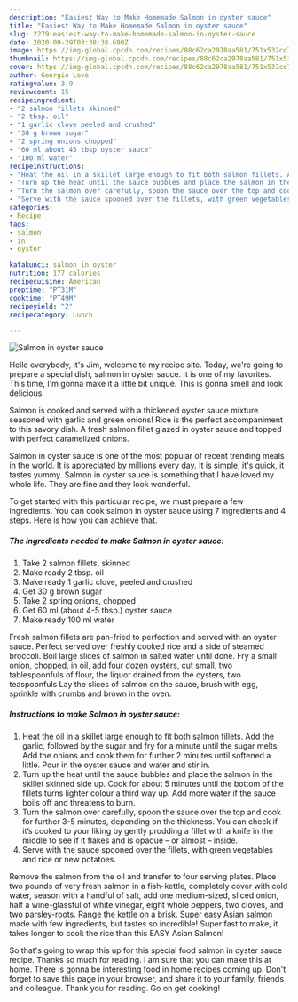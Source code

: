 ```yaml
---
description: "Easiest Way to Make Homemade Salmon in oyster sauce"
title: "Easiest Way to Make Homemade Salmon in oyster sauce"
slug: 2279-easiest-way-to-make-homemade-salmon-in-oyster-sauce
date: 2020-09-29T03:38:38.690Z
image: https://img-global.cpcdn.com/recipes/88c62ca2978aa581/751x532cq70/salmon-in-oyster-sauce-recipe-main-photo.jpg
thumbnail: https://img-global.cpcdn.com/recipes/88c62ca2978aa581/751x532cq70/salmon-in-oyster-sauce-recipe-main-photo.jpg
cover: https://img-global.cpcdn.com/recipes/88c62ca2978aa581/751x532cq70/salmon-in-oyster-sauce-recipe-main-photo.jpg
author: Georgie Love
ratingvalue: 3.9
reviewcount: 15
recipeingredient:
- "2 salmon fillets skinned"
- "2 tbsp. oil"
- "1 garlic clove peeled and crushed"
- "30 g brown sugar"
- "2 spring onions chopped"
- "60 ml about 45 tbsp oyster sauce"
- "100 ml water"
recipeinstructions:
- "Heat the oil in a skillet large enough to fit both salmon fillets. Add the garlic, followed by the sugar and fry for a minute until the sugar melts. Add the onions and cook them for further 2 minutes until softened a little. Pour in the oyster sauce and water and stir in."
- "Turn up the heat until the sauce bubbles and place the salmon in the skillet skinned side up. Cook for about 5 minutes until the bottom of the fillets turns lighter colour a third way up. Add more water if the sauce boils off and threatens to burn."
- "Turn the salmon over carefully, spoon the sauce over the top and cook for further 3-5 minutes, depending on the thickness. You can check if it’s cooked to your liking by gently prodding a fillet with a knife in the middle to see if it flakes and is opaque – or almost – inside."
- "Serve with the sauce spooned over the fillets, with green vegetables and rice or new potatoes."
categories:
- Recipe
tags:
- salmon
- in
- oyster

katakunci: salmon in oyster 
nutrition: 177 calories
recipecuisine: American
preptime: "PT31M"
cooktime: "PT49M"
recipeyield: "2"
recipecategory: Lunch

---
```



![Salmon in oyster sauce](https://img-global.cpcdn.com/recipes/88c62ca2978aa581/751x532cq70/salmon-in-oyster-sauce-recipe-main-photo.jpg)

Hello everybody, it's Jim, welcome to my recipe site. Today, we're going to prepare a special dish, salmon in oyster sauce. It is one of my favorites. This time, I'm gonna make it a little bit unique. This is gonna smell and look delicious.

Salmon is cooked and served with a thickened oyster sauce mixture seasoned with garlic and green onions! Rice is the perfect accompaniment to this savory dish. A fresh salmon fillet glazed in oyster sauce and topped with perfect caramelized onions.

Salmon in oyster sauce is one of the most popular of recent trending meals in the world. It is appreciated by millions every day. It is simple, it's quick, it tastes yummy. Salmon in oyster sauce is something that I have loved my whole life. They are fine and they look wonderful.


To get started with this particular recipe, we must prepare a few ingredients. You can cook salmon in oyster sauce using 7 ingredients and 4 steps. Here is how you can achieve that.

<!--inarticleads1-->

##### The ingredients needed to make Salmon in oyster sauce:

1. Take 2 salmon fillets, skinned
1. Make ready 2 tbsp. oil
1. Make ready 1 garlic clove, peeled and crushed
1. Get 30 g brown sugar
1. Take 2 spring onions, chopped
1. Get 60 ml (about 4-5 tbsp.) oyster sauce
1. Make ready 100 ml water


Fresh salmon fillets are pan-fried to perfection and served with an oyster sauce. Perfect served over freshly cooked rice and a side of steamed broccoli. Boil large slices of salmon in salted water until done. Fry a small onion, chopped, in oil, add four dozen oysters, cut small, two tablespoonfuls of flour, the liquor drained from the oysters, two teaspoonfuls Lay the slices of salmon on the sauce, brush with egg, sprinkle with crumbs and brown in the oven. 

<!--inarticleads2-->

##### Instructions to make Salmon in oyster sauce:

1. Heat the oil in a skillet large enough to fit both salmon fillets. Add the garlic, followed by the sugar and fry for a minute until the sugar melts. Add the onions and cook them for further 2 minutes until softened a little. Pour in the oyster sauce and water and stir in.
1. Turn up the heat until the sauce bubbles and place the salmon in the skillet skinned side up. Cook for about 5 minutes until the bottom of the fillets turns lighter colour a third way up. Add more water if the sauce boils off and threatens to burn.
1. Turn the salmon over carefully, spoon the sauce over the top and cook for further 3-5 minutes, depending on the thickness. You can check if it’s cooked to your liking by gently prodding a fillet with a knife in the middle to see if it flakes and is opaque – or almost – inside.
1. Serve with the sauce spooned over the fillets, with green vegetables and rice or new potatoes.


Remove the salmon from the oil and transfer to four serving plates. Place two pounds of very fresh salmon in a fish-kettle, completely cover with cold water, season with a handful of salt, add one medium-sized, sliced onion, half a wine-glassful of white vinegar, eight whole peppers, two cloves, and two parsley-roots. Range the kettle on a brisk. Super easy Asian salmon made with few ingredients, but tastes so incredible! Super fast to make, it takes longer to cook the rice than this EASY Asian Salmon! 

So that's going to wrap this up for this special food salmon in oyster sauce recipe. Thanks so much for reading. I am sure that you can make this at home. There is gonna be interesting food in home recipes coming up. Don't forget to save this page in your browser, and share it to your family, friends and colleague. Thank you for reading. Go on get cooking!

